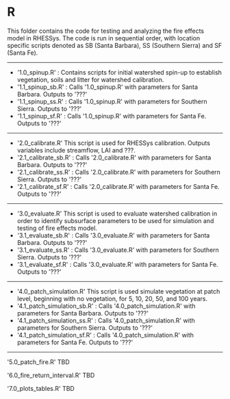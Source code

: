 # R

This folder contains the code for testing and analyzing the fire effects model in RHESSys. The code is run in sequential order, with location specific scripts denoted as SB (Santa Barbara), SS (Southern Sierra) and SF (Santa Fe).

---

* '1.0_spinup.R' : Contains scripts for initial watershed spin-up to establish vegetation, soils and litter for watershed calibration.  
* '1.1_spinup_sb.R' : Calls '1.0_spinup.R' with parameters for Santa Barbara. Outputs to '???'
* '1.1_spinup_ss.R' : Calls '1.0_spinup.R' with parameters for Southern Sierra. Outputs to '???'
* '1.1_spinup_sf.R' : Calls '1.0_spinup.R' with parameters for Santa Fe. Outputs to '???'

---

* '2.0_calibrate.R' This script is used for RHESSys calibration. Outputs variables include streamflow, LAI and ???.
* '2.1_calibrate_sb.R' : Calls '2.0_calibrate.R' with parameters for Santa Barbara. Outputs to '???'
* '2.1_calibrate_ss.R' : Calls '2.0_calibrate.R' with parameters for Southern Sierra. Outputs to '???'
* '2.1_calibrate_sf.R' : Calls '2.0_calibrate.R' with parameters for Santa Fe. Outputs to '???'

---

* '3.0_evaluate.R' This script is used to evaluate watershed calibration in order to identify subsurface parameters to be used for simulation and testing of fire effects model.
* '3.1_evaluate_sb.R' : Calls '3.0_evaluate.R' with parameters for Santa Barbara. Outputs to '???'
* '3.1_evaluate_ss.R' : Calls '3.0_evaluate.R' with parameters for Southern Sierra. Outputs to '???'
* '3.1_evaluate_sf.R' : Calls '3.0_evaluate.R' with parameters for Santa Fe. Outputs to '???'

---

* '4.0_patch_simulation.R' This script is used simulate vegetation at patch level, beginning with no vegetation, for 5, 10, 20, 50, and 100 years.
* '4.1_patch_simulation_sb.R' : Calls '4.0_patch_simulation.R' with parameters for Santa Barbara. Outputs to '???'
* '4.1_patch_simulation_ss.R' : Calls '4.0_patch_simulation.R' with parameters for Southern Sierra. Outputs to '???'
* '4.1_patch_simulation_sf.R' : Calls '4.0_patch_simulation.R' with parameters for Santa Fe. Outputs to '???'

---

'5.0_patch_fire.R' TBD

'6.0_fire_return_interval.R' TBD

'7.0_plots_tables.R' TBD

